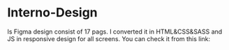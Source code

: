 # Interno-Design 
Is Figma design consist of 17 pags.
I converted it in HTML&CSS&SASS and JS in responsive design for all screens.
You can check it from this link:  